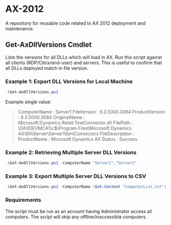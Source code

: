 # AX-2012

A repository for reusable code related to AX 2012 deployment and maintenance.

## Get-AxDllVersions Cmdlet

Lists the versions for all DLLs which will load in AX.  Run this script against all clients (RDP/Citrix/end-user) and servers.  This is useful to confirm that all DLLs deployed match in file version.

### Example 1: Export DLL Versions for Local Machine

```powershell
.\Get-AxDllVersions.ps1
```
Example single value:

> ComputerName    : Server1
> FileVersion     : 6.3.5000.3084
> ProductVersion  : 6.3.5000.3084
> OriginalName    : Microsoft.Dynamics.Retail.TestConnector.dll
> FilePath        : \\DAXDEVMCA1\c$\Program Files\Microsoft Dynamics AX\60\Server\Server1\bin\Connectors
> FileDescription :  
> ProductName     : Microsoft Dynamics AX
> Status          : Success

### Example 2: Retrieving Multiple Server DLL Versions

```powershell
.\Get-AxDllVersions.ps1 -ComputerName "Server1","Server2"
```

### Example 3: Export Multiple Server DLL Versions to CSV

```powershell
.\Get-AxDllVersions.ps1 -ComputerName (Get-Content "ComputerList.txt")  | Export-csv "c:\temp\AX_DLL_Versions.csv" -NotypeInformation
```

### Requirements
The script must be run as an account having Administrator access all computers.  The script will skip any offline/inaccessible computers.
